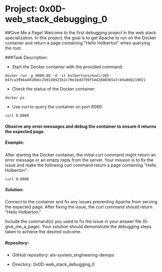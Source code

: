 # Project: 0x0D-web_stack_debugging_0
##Give Me a Page!
Welcome to the first debugging project in the web stack specialization. In this project, the goal is to get Apache to run on the Docker container and return a page containing "Hello Holberton" when querying the root.

###Task Description:
- Start the Docker container with the provided command:
```
docker run -p 8080:80 -d -it holbertonschool/265-047ca3994a4910bbc29d1d8925b1c70e1bdd799f5442040365a7cb9a0db218021

```
- Check the status of the Docker container:
```
docker ps
```
- Use curl to query the container on port 8080:
```
curl 0:8080

```
#### Observe any error messages and debug the container to ensure it returns the expected page.

##### Example:
After starting the Docker container, the initial curl command might return an error message or an empty reply from the server. Your mission is to fix the issue and make the following curl command return a page containing "Hello Holberton":
```
curl 0:8080
```

##### Solution:
Connect to the container and fix any issues preventing Apache from serving the expected page. After fixing the issue, the curl command should return "Hello Holberton."

Include the command(s) you used to fix the issue in your answer file (0-give_me_a_page). Your solution should demonstrate the debugging steps taken to achieve the desired outcome.

##### Repository:
- GitHub repository: alx-system_engineering-devops

- Directory: 0x0D-web_stack_debugging_0

